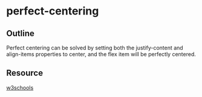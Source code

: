# perfect-centering
## Outline
Perfect centering can be solved by setting both the justify-content and align-items properties
to center, and the flex item will be perfectly centered.

## Resource
[w3schools](https://www.w3schools/css/css3_flexbox_container.asp)
